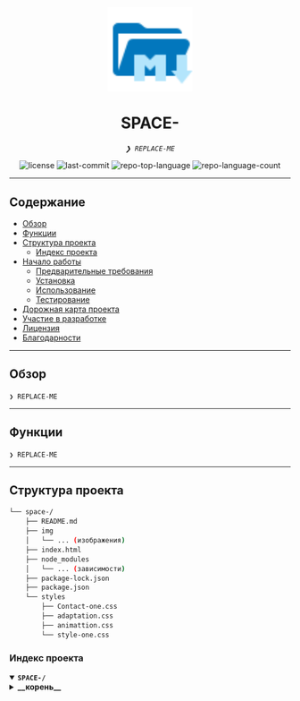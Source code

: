 
<p align="center">
    <img src="https://raw.githubusercontent.com/PKief/vscode-material-icon-theme/ec559a9f6bfd399b82bb44393651661b08aaf7ba/icons/folder-markdown-open.svg" align="center" width="30%">
</p>
<p align="center"><h1 align="center">SPACE-</h1></p>
<p align="center">
	<em><code>❯ REPLACE-ME</code></em>
</p>
<p align="center">
	<img src="https://img.shields.io/github/license/Vadim-katag/space-?style=default&logo=opensourceinitiative&logoColor=white&color=0080ff" alt="license">
	<img src="https://img.shields.io/github/last-commit/Vadim-katag/space-?style=default&logo=git&logoColor=white&color=0080ff" alt="last-commit">
	<img src="https://img.shields.io/github/languages/top/Vadim-katag/space-?style=default&color=0080ff" alt="repo-top-language">
	<img src="https://img.shields.io/github/languages/count/Vadim-katag/space-?style=default&color=0080ff" alt="repo-language-count">
</p>

---

## Содержание

- [Обзор](#-обзор)
- [Функции](#-функции)
- [Структура проекта](#-структура-проекта)
  - [Индекс проекта](#-индекс-проекта)
- [Начало работы](#-начало-работы)
  - [Предварительные требования](#-предварительные-требования)
  - [Установка](#-установка)
  - [Использование](#-использование)
  - [Тестирование](#-тестирование)
- [Дорожная карта проекта](#-дорожная-карта-проекта)
- [Участие в разработке](#-участие-в-разработке)
- [Лицензия](#-лицензия)
- [Благодарности](#-благодарности)

---

## Обзор

<code>❯ REPLACE-ME</code>

---

## Функции

<code>❯ REPLACE-ME</code>

---

## Структура проекта

```sh
└── space-/
    ├── README.md
    ├── img
    │   └── ... (изображения)
    ├── index.html
    ├── node_modules
    │   └── ... (зависимости)
    ├── package-lock.json
    ├── package.json
    └── styles
        ├── Contact-one.css
        ├── adaptation.css
        ├── animattion.css
        └── style-one.css
```

### Индекс проекта
<details open>
	<summary><b><code>SPACE-/</code></b></summary>
	<details>
		<summary><b>__корень__</b></summary>
		<blockquote>
			<table>
			<tr>
				<td><b><a href='https://github.com/Vadim-katag/space-/blob/master/package-lock.json'>package-lock.json</a></b></td>
				<td><code>❯ REPLACE-ME</code></td>
			</tr>
			<tr>
				<td><b><a href='https://github.com/Vadim-katag/space-/blob/master/package.json'>package.json</a></b></td>
				<td><code>❯ REPLACE-ME</code></td>
			</tr>
			<tr>
				<td><b><a href='https://github.com/Vadim-katag/space-/blob/master/index.html'>index.html</a></b></td>
				<td><code>❯ REPLACE-ME</code></td>
			</tr>
			</table>
		</blockquote>
	</details>
</details>
